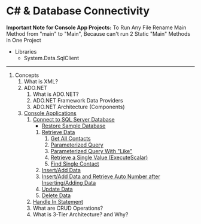 # C# & Database Connectivity

**Important Note for Console App Projects:** To Run Any File Rename Main Method from "main" to "Main", Because can't run 2 Static "Main" Methods in One Project

- Libraries
    - System.Data.SqlClient

---

1. Concepts
    1. What is XML?
    2. ADO.NET
        1. What is ADO.NET?
        2. ADO.NET Framework Data Providers
        3. ADO.NET Architecture (Components)
    3. [Console Applications](ConsoleApplications/ConsoleApplications)
        1. [Connect to SQL Server Database](ConsoleApplications/ConsoleApplications/src/_1_connect_to_sql_server_database)
            - [Restore Sample Database](ConsoleApplications/ConsoleApplications/Database)
            1. [Retrieve Data](ConsoleApplications/ConsoleApplications/src/_1_connect_to_sql_server_database/_1_1_retrieve_data)
                1. [Get All Contacts](ConsoleApplications/ConsoleApplications/src/_1_connect_to_sql_server_database/_1_1_retrieve_data/_1_1_1_get_all_contacts)
                2. [Parameterized Query](ConsoleApplications/ConsoleApplications/src/_1_connect_to_sql_server_database/_1_1_retrieve_data/_1_1_2_parameterized_query)
                3. [Parameterized Query With "Like"](ConsoleApplications/ConsoleApplications/src/_1_connect_to_sql_server_database/_1_1_retrieve_data/_1_1_3_parameterized_query_with_like)
                4. [Retrieve a Single Value (ExecuteScalar)](ConsoleApplications/ConsoleApplications/src/_1_connect_to_sql_server_database/_1_1_retrieve_data/_1_1_4_retrieve_a_single_value)
                5. [Find Single Contact](ConsoleApplications/ConsoleApplications/src/_1_connect_to_sql_server_database/_1_1_retrieve_data/_1_1_5_find_single_contact)
            2. [Insert/Add Data](ConsoleApplications/ConsoleApplications/src/_1_connect_to_sql_server_database/_1_2_insert_and_add_data)
            3. [Insert/Add Data and Retrieve Auto Number after Inserting/Adding Data](ConsoleApplications/ConsoleApplications/src/_1_connect_to_sql_server_database/_1_3_insert_and_add_data_and_retrieve_auto_number_after_inserting_and_adding_data)
            4. [Update Data](ConsoleApplications/ConsoleApplications/src/_1_connect_to_sql_server_database/_1_4_update_data)
            5. [Delete Data](ConsoleApplications/ConsoleApplications/src/_1_connect_to_sql_server_database/_1_5_delete_data)
        2. [Handle In Statement](ConsoleApplications/ConsoleApplications/src/_2_handle_in_statement)
        3. What are CRUD Operations?
        4. What is 3-Tier Architecture? and Why?